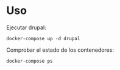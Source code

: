 # Uso

Ejecutar drupal:
```
docker-compose up -d drupal
```

Comprobar el estado de los contenedores:
```
docker-compose ps
```
